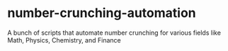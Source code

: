 # number-crunching-automation
A bunch of scripts that automate number crunching for various fields like Math, Physics, Chemistry, and Finance

